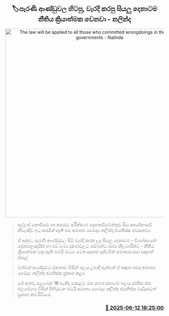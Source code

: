 <p align='center'><b><h2 align='center' title='The law will be applied to all those who committed wrongdoings in the previous governments - Nalinda'>🏷පැරණි ආණ්ඩුවල හිටපු, වැරදි කරපු සියලු දෙනාටම නීතිය ක්‍රියාත්මක වෙනවා - නලින්ද</h2></b></p>
<p align='center'><img src='https://helakuru.sgp1.cdn.digitaloceanspaces.com/esana/images/lib/nalinda-jayathissa-katukurunda.jpg' width='600' alt='The law will be applied to all those who committed wrongdoings in the previous governments - Nalinda'></p>

> අල්ලස් කොමිසම හා අපරාධ පරීක්ෂණ දෙපාර්තමේන්තුව සිය කාර්යභාර්ය නිවැරදිව ඉටු කරමින් ඇති බව අමාත්‍ය වෛද්‍ය නලින්ද ජයතිස්ස පවසනවා.

> ඒ අනුව, පැරණි ආණ්ඩුවල සිටි වැරදි කරන ලද සියලු දෙනාටම - විශේෂයෙන් දේශපාලඥයින් හා එම වංචා දූෂණවලට සම්බන්ධ රාජ්‍ය නිලධාරීන්ට - නීතිය ක්‍රියාත්මක වනු ඇති බවයි මාධ්‍ය වෙත අදහස් දක්වමින් අමාත්‍යවරයා සඳහන් කළේ.

> වත්මන් ආණ්ඩුවට ජනතාව විසින් බලය ලබාදී ඇත්තේ ඒ සඳහා බවද අමාත්‍ය වෛද්‍ය නලින්ද ජයතිස්ස ප්‍රකාශ කළා.

> මේ අතර, එළඹෙන 16 වැනිදා කොළඹ මහ නගර සභාවේ බලය ජාතික ජන බලවේගය විසින් පිහිටුවන බවයි අමාත්‍ය වෛද්‍ය නලින්ද ජයතිස්ස වැඩිදුරටත් ප්‍රක‍ාශ කර සිටියේ.



<h3 align='right'><a href='https://www.helakuru.lk/esana/p/110943/'>📅 2025-06-12 18:25:00</a></h3>
